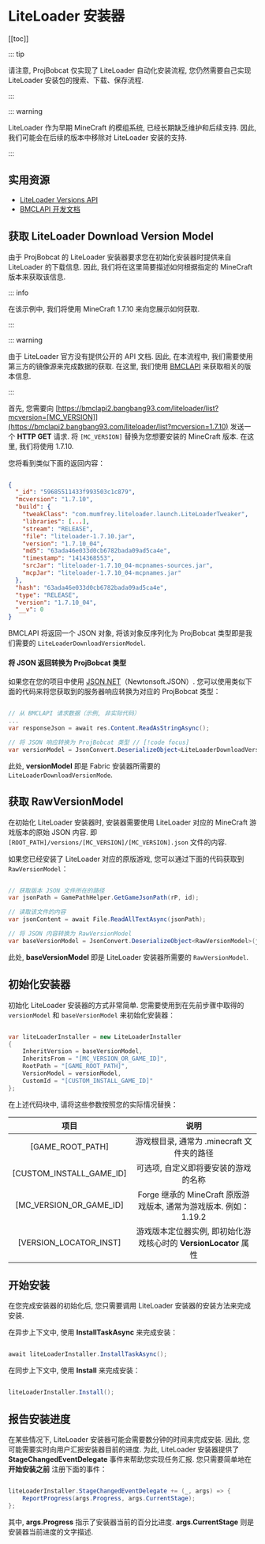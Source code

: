 # LiteLoader 安装器

[[toc]]

::: tip

请注意, ProjBobcat 仅实现了 LiteLoader 自动化安装流程, 您仍然需要自己实现 LiteLoader 安装包的搜索、下载、保存流程. 

:::

::: warning

LiteLoader 作为早期 MineCraft 的模组系统, 已经长期缺乏维护和后续支持. 
因此, 我们可能会在后续的版本中移除对 LiteLoader 安装的支持. 

:::

## 实用资源

- [LiteLoader Versions API](https://dl.liteloader.com/versions/versions.json)
- [BMCLAPI 开发文档](https://bmclapidoc.bangbang93.com/)

## 获取 LiteLoader Download Version Model

由于 ProjBobcat 的 LiteLoader 安装器要求您在初始化安装器时提供来自 LiteLoader 的下载信息. 
因此, 我们将在这里简要描述如何根据指定的 MineCraft 版本来获取该信息. 

::: info

在该示例中, 我们将使用 MineCraft 1.7.10 来向您展示如何获取. 

:::

::: warning

由于 LiteLoader 官方没有提供公开的 API 文档. 因此, 在本流程中, 我们需要使用第三方的镜像源来完成数据的获取. 
在这里, 我们使用 [BMCLAPI](https://bmclapidoc.bangbang93.com/) 来获取相关的版本信息. 

:::

首先, 您需要向 [https://bmclapi2.bangbang93.com/liteloader/list?mcversion=[MC_VERSION]](https://bmclapi2.bangbang93.com/liteloader/list?mcversion=1.7.10) 发送一个 **HTTP GET** 请求. 
将 `[MC_VERSION]` 替换为您想要安装的 MineCraft 版本. 在这里, 我们将使用 1.7.10. 

您将看到类似下面的返回内容：

```json

{
  "_id": "59685511433f993503c1c879",
  "mcversion": "1.7.10",
  "build": {
    "tweakClass": "com.mumfrey.liteloader.launch.LiteLoaderTweaker",
    "libraries": [...],
    "stream": "RELEASE",
    "file": "liteloader-1.7.10.jar",
    "version": "1.7.10_04",
    "md5": "63ada46e033d0cb6782bada09ad5ca4e",
    "timestamp": "1414368553",
    "srcJar": "liteloader-1.7.10_04-mcpnames-sources.jar",
    "mcpJar": "liteloader-1.7.10_04-mcpnames.jar"
  },
  "hash": "63ada46e033d0cb6782bada09ad5ca4e",
  "type": "RELEASE",
  "version": "1.7.10_04",
  "__v": 0
}

```

BMCLAPI 将返回一个 JSON 对象, 将该对象反序列化为 ProjBobcat 类型即是我们需要的 `LiteLoaderDownloadVersionModel`. 

#### 将 JSON 返回转换为 ProjBobcat 类型

如果您在您的项目中使用 [JSON.NET](https://www.newtonsoft.com/json)（Newtonsoft.JSON）. 
您可以使用类似下面的代码来将您获取到的服务器响应转换为对应的 ProjBobcat 类型：

```c#

// 从 BMCLAPI 请求数据（示例, 非实际代码）
...
var responseJson = await res.Content.ReadAsStringAsync();

// 将 JSON 响应转换为 ProjBobcat 类型 // [!code focus]
var versionModel = JsonConvert.DeserializeObject<LiteLoaderDownloadVersionModel>(responseJson); // [!code focus]

```

此处, **versionModel** 即是 Fabric 安装器所需要的 `LiteLoaderDownloadVersionMode`. 

## 获取 RawVersionModel

在初始化 LiteLoader 安装器时, 安装器需要使用 LiteLoader 对应的 MineCraft 游戏版本的原始 JSON 内容. 
即 `[ROOT_PATH]/versions/[MC_VERSION]/[MC_VERSION].json` 文件的内容. 

如果您已经安装了 LiteLoader 对应的原版游戏, 您可以通过下面的代码获取到 `RawVersionModel`：

```c#

// 获取版本 JSON 文件所在的路径
var jsonPath = GamePathHelper.GetGameJsonPath(rP, id);

// 读取该文件的内容
var jsonContent = await File.ReadAllTextAsync(jsonPath);

// 将 JSON 内容转换为 RawVersionModel
var baseVersionModel = JsonConvert.DeserializeObject<RawVersionModel>(jsonContent);

```

此处, **baseVersionModel** 即是 LiteLoader 安装器所需要的 `RawVersionModel`. 

## 初始化安装器

初始化 LiteLoader 安装器的方式非常简单. 
您需要使用到在先前步骤中取得的 `versionModel` 和 `baseVersionModel` 来初始化安装器：

```c#

var liteLoaderInstaller = new LiteLoaderInstaller
{
    InheritVersion = baseVersionModel,
    InheritsFrom = "[MC_VERSION_OR_GAME_ID]",
    RootPath = "[GAME_ROOT_PATH]",
    VersionModel = versionModel,
    CustomId = "[CUSTOM_INSTALL_GAME_ID]"
};

```

在上述代码块中, 请将这些参数按照您的实际情况替换：

|                 项目                  |                      说明                       |
|:-----------------------------------:|:---------------------------------------------:|
|          [GAME_ROOT_PATH]           |          游戏根目录, 通常为 .minecraft 文件夹的路径          |
|      [CUSTOM_INSTALL_GAME_ID]       |              可选项, 自定义即将要安装的游戏的名称               |
|       [MC_VERSION_OR_GAME_ID]       | Forge 继承的 MineCraft 原版游戏版本, 通常为游戏版本. 例如：1.19.2  |
|       [VERSION_LOCATOR_INST]        |  游戏版本定位器实例, 即初始化游戏核心时的 **VersionLocator** 属性   |

## 开始安装

在您完成安装器的初始化后, 您只需要调用 LiteLoader 安装器的安装方法来完成安装. 

在异步上下文中, 使用 **InstallTaskAsync** 来完成安装：

```c#

await liteLoaderInstaller.InstallTaskAsync();

```

在同步上下文中, 使用 **Install** 来完成安装：

```c#

liteLoaderInstaller.Install();

```

## 报告安装进度

在某些情况下, LiteLoader 安装器可能会需要数分钟的时间来完成安装. 
因此, 您可能需要实时向用户汇报安装器目前的进度. 
为此, LiteLoader 安装器提供了 **StageChangedEventDelegate** 事件来帮助您实现任务汇报. 
您只需要简单地在 **开始安装之前** 注册下面的事件：

```c#

liteLoaderInstaller.StageChangedEventDelegate += (_, args) => {
    ReportProgress(args.Progress, args.CurrentStage);
};

```

其中,  **args.Progress** 指示了安装器当前的百分比进度. **args.CurrentStage** 则是安装器当前进度的文字描述. 

